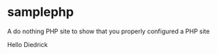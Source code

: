 samplephp
=========

A do nothing PHP site to show that you properly configured a PHP site

Hello Diedrick
